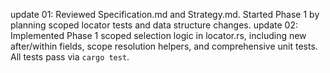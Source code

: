 update 01: Reviewed Specification.md and Strategy.md. Started Phase 1 by planning scoped locator tests and data structure changes.
update 02: Implemented Phase 1 scoped selection logic in locator.rs, including new after/within fields, scope resolution helpers, and comprehensive unit tests. All tests pass via `cargo test`.
